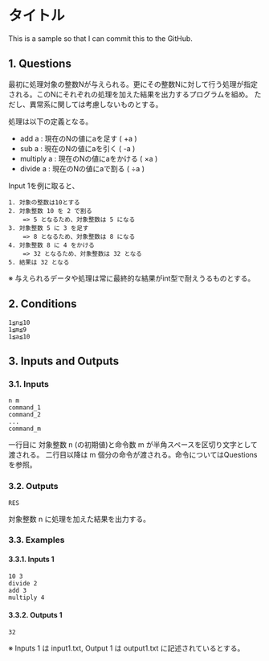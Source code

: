 # タイトル

This is a sample so that I can commit this to the GitHub.

## 1. Questions

最初に処理対象の整数Nが与えられる。更にその整数Nに対して行う処理が指定される。このNにそれぞれの処理を加えた結果を出力するプログラムを組め。
ただし、異常系に関しては考慮しないものとする。

処理は以下の定義となる。

- add a  : 現在のNの値にaを足す ( +a )
- sub a  : 現在のNの値にaを引く ( -a )
- multiply a  : 現在のNの値にaをかける ( ×a )
- divide a  : 現在のNの値にaで割る ( ÷a )

Input 1を例に取ると、

```
1. 対象の整数は10とする
2. 対象整数 10 を 2 で割る
    => 5 となるため、対象整数は 5 になる
3. 対象整数 5 に 3 を足す
    => 8 となるため、対象整数は 8 になる
4. 対象整数 8 に 4 をかける
    => 32 となるため、対象整数は 32 となる
5. 結果は 32 となる
```

※ 与えられるデータや処理は常に最終的な結果がint型で耐えうるものとする。

## 2. Conditions

```
1≦n≦10
1≦m≦9
1≦a≦10
```

## 3. Inputs and Outputs

### 3.1. Inputs

```
n m
command_1
command_2
...
command_m
```

一行目に 対象整数 n (の初期値)と命令数 m が半角スペースを区切り文字として渡される。
二行目以降は m 個分の命令が渡される。命令についてはQuestionsを参照。

### 3.2. Outputs

```
RES
```

対象整数 n に処理を加えた結果を出力する。

### 3.3. Examples

#### 3.3.1. Inputs 1

```
10 3
divide 2
add 3
multiply 4
```
#### 3.3.2. Outputs 1

```
32
```

※ Inputs 1 は input1.txt, Output 1 は output1.txt に記述されているとする。
